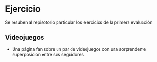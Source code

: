 # Ejercicio
Se resuben al repisotorio particular los ejercicios de la primera evaluación

## Videojuegos
- Una página fan sobre un par de videojuegos con una sorprendente superposición entre sus seguidores
